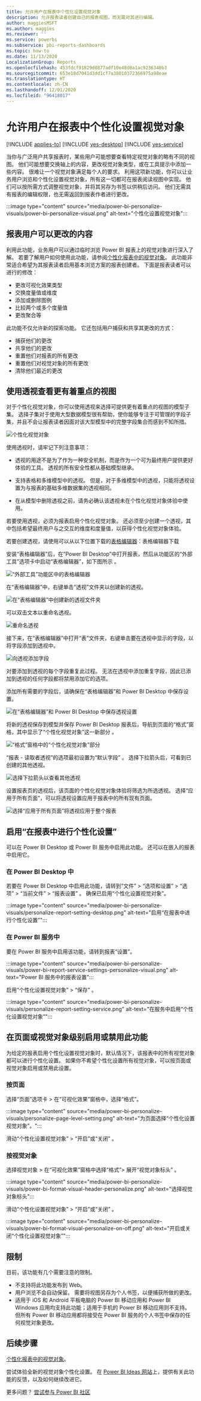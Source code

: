 ```yaml
---
title: 允许用户在报表中个性化设置视觉对象
description: 允许报表读者创建自己的报表视图，而无需对其进行编辑。
author: maggiesMSFT
ms.author: maggies
ms.reviewer: ''
ms.service: powerbi
ms.subservice: pbi-reports-dashboards
ms.topic: how-to
ms.date: 11/13/2020
LocalizationGroup: Reports
ms.openlocfilehash: 453fdcf91829d0877adf10e48d0a1ac9236340b3
ms.sourcegitcommit: 653e18d7041d3dd1cf7a38010372366975a98eae
ms.translationtype: HT
ms.contentlocale: zh-CN
ms.lasthandoff: 12/01/2020
ms.locfileid: "96418017"
---
```

# <a name="let-users-personalize-visuals-in-a-report"></a>允许用户在报表中个性化设置视觉对象

[!INCLUDE [applies-to](../includes/applies-to.md)] [!INCLUDE [yes-desktop](../includes/yes-desktop.md)] [!INCLUDE [yes-service](../includes/yes-service.md)]

当你与广泛用户共享报表时，某些用户可能想要查看特定视觉对象的略有不同的视图。 他们可能想要交换轴上的内容，更改视觉对象类型，或在工具提示中添加一些内容。 很难让一个视觉对象满足每个人的要求。 利用这项新功能，你可以让业务用户浏览和个性化设置视觉对象，所有这一切都可在报表阅读视图中实现。 他们可以按所需方式调整视觉对象，并将其另存为书签以供稍后访问。 他们无需具有报表的编辑权限，也无需返回到报表作者进行更改。

:::image type="content" source="media/power-bi-personalize-visuals/power-bi-personalize-visual.png" alt-text="个性化设置视觉对象":::
 
## <a name="what-report-users-can-change"></a>报表用户可以更改的内容

利用此功能，业务用户可以通过临时浏览 Power BI 报表上的视觉对象进行深入了解。 若要了解用户如何使用此功能，请参阅[个性化报表中的视觉对象](../consumer/end-user-personalize-visuals.md)。 此功能非常适合希望为其报表读者启用基本浏览方案的报表创建者。 下面是报表读者可以进行的修改：

- 更改可视化效果类型
- 交换度量值或维度
- 添加或删除图例
- 比较两个或多个度量值
- 更改聚合等

此功能不仅允许新的探索功能。 它还包括用户捕获和共享其更改的方式：

- 捕获他们的更改
- 共享他们的更改
- 重置他们对报表的所有更改
- 重置他们对视觉对象的所有更改
- 清除他们最近的更改

## <a name="use-perspectives-for-a-more-focused-view"></a>使用透视查看更有着重点的视图

对于个性化视觉对象，你可以使用透视来选择可提供更有着重点的视图的模型子集。 选择子集对于使用大型数据模型很有帮助，使你能够专注于可管理的字段子集，并且不会让报表读者因面对该大型模型中的完整字段集合而感到不知所措。 

![个性化视觉对象](media/power-bi-personalize-visuals/power-bi-personalize-perspective-01.png)

使用透视时，请牢记下列注意事项：

* 透视的用途不是为了作为一种安全机制，而是作为一个可为最终用户提供更好体验的工具。 透视的所有安全性都从基础模型继承。

* 支持表格和多维模型中的透视。 但是，对于多维模型中的透视，只能将透视设置为与报表的基础多维数据集的透视相同。

* 在从模型中删除透视之前，请务必确认该透视未在个性化视觉对象体验中使用。 

若要使用透视，必须为报表启用个性化视觉对象。 还必须至少创建一个透视，其中包括希望最终用户与之交互的维度和度量值，以获得个性化视觉对象体验。

若要创建透视，请使用可以从以下位置下载的[表格编辑器](https://tabulareditor.com/)：表格编辑器下载

安装“表格编辑器”后，在“Power BI Desktop”中打开报表，然后从功能区的“外部工具”选项卡中启动“表格编辑器”，如下图所示   。

![“外部工具”功能区中的表格编辑器](media/power-bi-personalize-visuals/power-bi-personalize-perspective-02.png)

在“表格编辑器”中，右键单击“透视”文件夹以创建新的透视。

![在“表格编辑器”中创建新的透视文件夹](media/power-bi-personalize-visuals/power-bi-personalize-perspective-03.png)

可以双击文本以重命名透视。

![重命名透视](media/power-bi-personalize-visuals/power-bi-personalize-perspective-04.png)

接下来，在“表格编辑器”中打开“表”文件夹，右键单击要在透视中显示的字段，以将字段添加到透视中。

![向透视添加字段](media/power-bi-personalize-visuals/power-bi-personalize-perspective-05.png)

对要添加到透视的每个字段重复此过程。 无法在透视中添加重复字段，因此已添加到透视的任何字段都将禁用添加它的选项。

添加所有需要的字段后，请确保在“表格编辑器”和 Power BI Desktop 中保存设置。

![在“表格编辑器”和 Power BI Desktop 中保存透视设置](media/power-bi-personalize-visuals/power-bi-personalize-perspective-06.png)

将新的透视保存到模型并保存 Power BI Desktop 报表后，导航到页面的“格式”窗格，其中显示了“个性化视觉对象”这一新部分 。

![“格式”窗格中的“个性化视觉对象”部分](media/power-bi-personalize-visuals/power-bi-personalize-perspective-07.png)

“报表 - 读取者透视”的选项最初设置为“默认字段” 。 选择下拉箭头后，可看到已创建的其他透视。

![选择下拉箭头以查看其他透视](media/power-bi-personalize-visuals/power-bi-personalize-perspective-08.png)

设置报表页的透视后，该页面的个性化视觉对象体验将筛选为所选透视。 选择“应用于所有页面”，可以将透视设置应用于报表中的所有现有页面。

![选择“应用于所有页面”将透视应用于整个报表](media/power-bi-personalize-visuals/power-bi-personalize-perspective-09.png)

## <a name="enable-personalization-in-a-report"></a>启用“在报表中进行个性化设置”

可以在 Power BI Desktop 或 Power BI 服务中启用此功能。 还可以在嵌入的报表中启用它。

### <a name="in-power-bi-desktop"></a>在 Power BI Desktop 中

若要在 Power BI Desktop 中启用此功能，请转到“文件” > “选项和设置” > “选项” > “当前文件” > “报表设置”    。 确保已启用“个性化设置视觉对象”。

:::image type="content" source="media/power-bi-personalize-visuals/personalize-report-setting-desktop.png" alt-text="启用“在报表中进行个性化设置”":::

### <a name="in-the-power-bi-service"></a>在 Power BI 服务中

要在 Power BI 服务中启用该功能，请转到报表“设置”。

:::image type="content" source="media/power-bi-personalize-visuals/power-bi-report-service-settings-personalize-visual.png" alt-text="Power BI 服务中的报表设置":::

启用“个性化设置视觉对象” > “保存” 。

:::image type="content" source="media/power-bi-personalize-visuals/personalize-report-setting-service.png" alt-text="在服务中启用“个性化设置视觉对象”":::

## <a name="turn-the-feature-on-or-off-at-a-page-or-visual-level"></a>在页面或视觉对象级别启用或禁用此功能

为给定的报表启用个性化设置视觉对象时，默认情况下，该报表中的所有视觉对象都可以进行个性化设置。 如果你不希望个性化设置所有视觉对象，可以按页面或视觉对象启用或禁用此设置。

### <a name="per-page"></a>按页面

选择“页面”选项卡 > 在“可视化效果”窗格中，选择“格式”。

:::image type="content" source="media/power-bi-personalize-visuals/personalize-page-level-setting.png" alt-text="为页面选择“个性化设置视觉对象”。":::
 
滑动“个性化设置视觉对象” >  “开启”或“关闭”  。

### <a name="per-visual"></a>按视觉对象

选择视觉对象 > 在“可视化效果”窗格中选择“格式”> 展开“视觉对象标头”  。

:::image type="content" source="media/power-bi-personalize-visuals/power-bi-format-visual-header-personalize.png" alt-text="选择视觉对象标头":::
 
滑动“个性化设置视觉对象” >  “开启”或“关闭”  。

:::image type="content" source="media/power-bi-personalize-visuals/power-bi-format-visual-personalize-on-off.png" alt-text="开启或关闭“个性化设置视觉对象”":::


## <a name="limitations"></a>限制

目前，该功能有几个需要注意的限制。

- 不支持将此功能发布到 Web。
- 用户浏览不会自动保留。 需要将视图另存为个人书签，以便捕获所做的更改。
- 适用于 iOS 和 Android 平板电脑的 Power BI 移动应用和 Power BI Windows 应用均支持此功能；适用于手机的 Power BI 移动应用则不支持。 但所有 Power BI 移动应用都将接受在 Power BI 服务的个人书签中保存的任何视觉对象更改。

## <a name="next-steps"></a>后续步骤

[个性化报表中的视觉对象](../consumer/end-user-personalize-visuals.md)。     

尝试体验全新的视觉对象个性化设置。 在 [Power BI Ideas 网站](https://ideas.powerbi.com/forums/265200-power-bi)上，提供有关此功能的反馈，以及如何继续改进它。 

更多问题？ [尝试参与 Power BI 社区](https://community.powerbi.com/)
